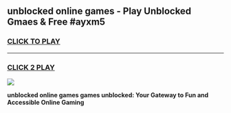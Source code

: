 
## unblocked online games - Play Unblocked Gmaes & Free #ayxm5
<h3>
<a href="https://news.freeplayer.one?title=unblocked_online_games&ref=26F">CLICK TO PLAY</a></h3>
<hr>

<h3>
<a href="https://news.freeplayer.one?title=unblocked_online_games&ref=26F">CLICK 2 PLAY</a>
  
</h3>

<a href="https://news.freeplayer.one?title=unblocked_online_games&ref=26F/"><img src="https://clearcache.store/games.png"></a>


**unblocked online games games unblocked: Your Gateway to Fun and Accessible Online Gaming**
